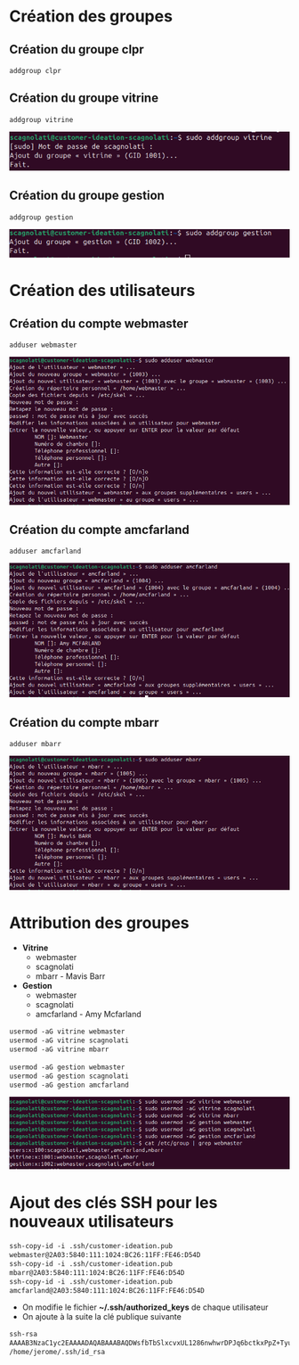 # Création des groupes

## Création du groupe clpr

```
addgroup clpr
```

## Création du groupe vitrine

```
addgroup vitrine
```

![Création du groupe vitrine](../Images/CreationUtilisateursGroupes/CreationUtilisateursGroupes1.png)

## Création du groupe gestion

```
addgroup gestion
```

![Création du groupe gestion](../Images/CreationUtilisateursGroupes/CreationUtilisateursGroupes2.png)

# Création des utilisateurs

## Création du compte webmaster

```
adduser webmaster
```

![Création du compte webmaster](../Images/CreationUtilisateursGroupes/CreationUtilisateursGroupes3.png)

## Création du compte amcfarland

```
adduser amcfarland
```

![Création du compte amcfarland](../Images/CreationUtilisateursGroupes/CreationUtilisateursGroupes4.png)

## Création du compte mbarr

```
adduser mbarr
```

![Création du compte mbarr](../Images/CreationUtilisateursGroupes/CreationUtilisateursGroupes5.png)

# Attribution des groupes

- **Vitrine**
    - webmaster
    - scagnolati
    - mbarr - Mavis Barr
- **Gestion**
    - webmaster
    - scagnolati
    - amcfarland - Amy Mcfarland

```
usermod -aG vitrine webmaster
usermod -aG vitrine scagnolati
usermod -aG vitrine mbarr

usermod -aG gestion webmaster
usermod -aG gestion scagnolati
usermod -aG gestion amcfarland
```

![Attribution des groupes](../Images/CreationUtilisateursGroupes/CreationUtilisateursGroupes6.png)

# Ajout des clés SSH pour les nouveaux utilisateurs

```
ssh-copy-id -i .ssh/customer-ideation.pub webmaster@2A03:5840:111:1024:BC26:11FF:FE46:D54D
ssh-copy-id -i .ssh/customer-ideation.pub mbarr@2A03:5840:111:1024:BC26:11FF:FE46:D54D
ssh-copy-id -i .ssh/customer-ideation.pub amcfarland@2A03:5840:111:1024:BC26:11FF:FE46:D54D
```

- On modifie le fichier **~/.ssh/authorized_keys** de chaque utilisateur
- On ajoute à la suite la clé publique suivante

```
ssh-rsa AAAAB3NzaC1yc2EAAAADAQABAAABAQDWsfbTbSlxcvxUL1286nwhwrDPJq6bctkxPpZ+TyujHrDwyymvqEjMJNxiwDPRoomPgOcg+YYUYXbfRiLp0VNlUqA5oG9nhlgtiryZrWY6zrywnsDOk6wJvWA/YNbWLlFN14OiKXOH5KJpgYQh1pLIw1TPeR56vU5wv1Ggb0Jr1sg14TJgm2M4lSmQs1CAY8hBLDj/qQcwVNtuYqTXOulwCPZAzhP6ncHM7lHbwJua/3bGQ8IeFzjRGjL0s2XVECYPufCbM0cX1VtmaSQdVmwqXGW2c+rPAq8cFHecfaw/0fdSMeNV4qSl+VqpCGn/XXnpWAYi0OfifddH80ffdAp5 /home/jerome/.ssh/id_rsa
```